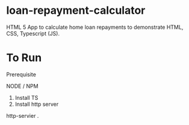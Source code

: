 # loan-repayment-calculator
HTML 5 App to calculate home loan repayments to demonstrate HTML, CSS, Typescript (JS).


# To Run

Prerequisite

NODE / NPM

1. Install TS 
2. Install http server

http-servier .




